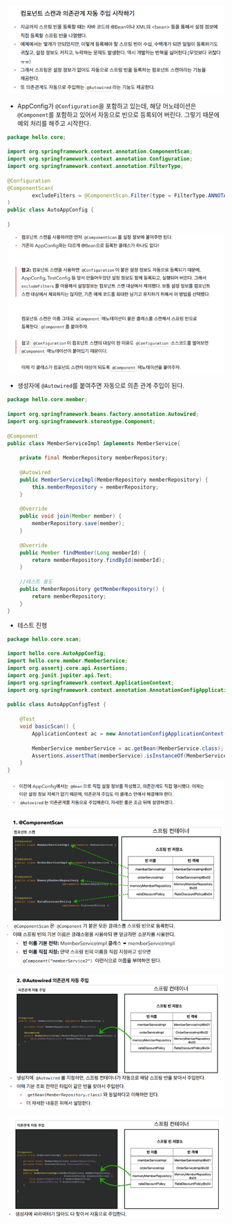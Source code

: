 ![image-20230301215055482](assets/image-20230301215055482.png)

- AppConfig가 `@Configuration`을 포함하고 있는데, 해당 어노테이션은 `@Component`를 포함하고 있어서 자동으로 빈으로 등록되어 버린다. 그렇기 때문에 예외 처리를 해주고 시작한다.

```java
package hello.core;

import org.springframework.context.annotation.ComponentScan;
import org.springframework.context.annotation.Configuration;
import org.springframework.context.annotation.FilterType;

@Configuration
@ComponentScan(
        excludeFilters = @ComponentScan.Filter(type = FilterType.ANNOTATION, classes = Configuration.class)
)
public class AutoAppConfig {

}
```

![image-20230301215652853](assets/image-20230301215652853.png)

- 생성자에 `@Autowired`를 붙여주면 자동으로 의존 관계 주입이 된다.

```java
package hello.core.member;

import org.springframework.beans.factory.annotation.Autowired;
import org.springframework.stereotype.Component;

@Component
public class MemberServiceImpl implements MemberService{

    private final MemberRepository memberRepository;
    
    @Autowired
    public MemberServiceImpl(MemberRepository memberRepository) {
        this.memberRepository = memberRepository;
    }

    @Override
    public void join(Member member) {
        memberRepository.save(member);
    }

    @Override
    public Member findMember(Long memberId) {
        return memberRepository.findById(memberId);
    }

    //테스트 용도
    public MemberRepository getMemberRepository() {
        return memberRepository;
    }
}
```



- 테스트 진행

```java
package hello.core.scan;

import hello.core.AutoAppConfig;
import hello.core.member.MemberService;
import org.assertj.core.api.Assertions;
import org.junit.jupiter.api.Test;
import org.springframework.context.ApplicationContext;
import org.springframework.context.annotation.AnnotationConfigApplicationContext;

public class AutoAppConfigTest {

    @Test
    void basicScan() {
        ApplicationContext ac = new AnnotationConfigApplicationContext(AutoAppConfig.class);

        MemberService memberService = ac.getBean(MemberService.class);
        Assertions.assertThat(memberService).isInstanceOf(MemberService.class);
    }
}
```

![image-20230301221040674](assets/image-20230301221040674.png)

![image-20230301221358114](assets/image-20230301221358114.png)

![image-20230301221523571](assets/image-20230301221523571.png)

![image-20230301221541240](assets/image-20230301221541240.png)